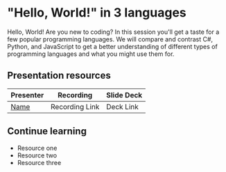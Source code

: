 # "Hello, World!" in 3 languages

Hello, World! Are you new to coding? In this session you'll get a taste for a few popular programming languages. We will compare and contrast C#, Python, and JavaScript to get a better understanding of different types of programming languages and what you might use them for.

## Presentation resources

| Presenter | Recording | Slide Deck |
| - | - | - |
| [Name](https://twitter.com/<handle>) | Recording Link | Deck Link |

## Continue learning

- Resource one
- Resource two
- Resource three